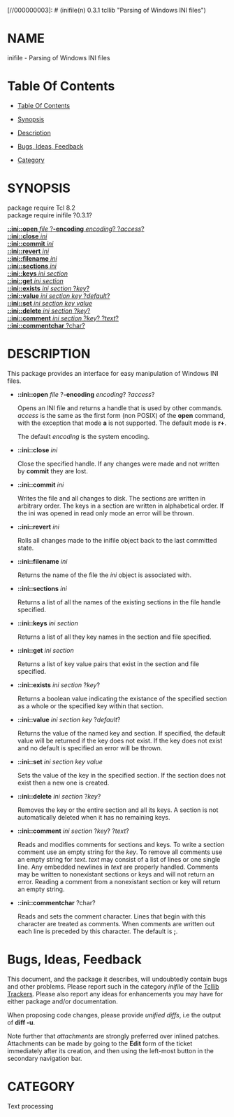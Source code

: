 
[//000000001]: # (inifile - Parsing of Windows INI files)
[//000000002]: # (Generated from file 'ini.man' by tcllib/doctools with format 'markdown')
[//000000003]: # (inifile(n) 0.3.1 tcllib "Parsing of Windows INI files")

# NAME

inifile - Parsing of Windows INI files

# <a name='toc'></a>Table Of Contents

  -  [Table Of Contents](#toc)

  -  [Synopsis](#synopsis)

  -  [Description](#section1)

  -  [Bugs, Ideas, Feedback](#section2)

  -  [Category](#category)

# <a name='synopsis'></a>SYNOPSIS

package require Tcl 8.2  
package require inifile ?0.3.1?  

[__::ini::open__ *file* ?__-encoding__ *encoding*? ?*access*?](#1)  
[__::ini::close__ *ini*](#2)  
[__::ini::commit__ *ini*](#3)  
[__::ini::revert__ *ini*](#4)  
[__::ini::filename__ *ini*](#5)  
[__::ini::sections__ *ini*](#6)  
[__::ini::keys__ *ini* *section*](#7)  
[__::ini::get__ *ini* *section*](#8)  
[__::ini::exists__ *ini* *section* ?*key*?](#9)  
[__::ini::value__ *ini* *section* *key* ?*default*?](#10)  
[__::ini::set__ *ini* *section* *key* *value*](#11)  
[__::ini::delete__ *ini* *section* ?*key*?](#12)  
[__::ini::comment__ *ini* *section* ?*key*? ?*text*?](#13)  
[__::ini::commentchar__ ?char?](#14)  

# <a name='description'></a>DESCRIPTION

This package provides an interface for easy manipulation of Windows INI files.

  - <a name='1'></a>__::ini::open__ *file* ?__-encoding__ *encoding*? ?*access*?

    Opens an INI file and returns a handle that is used by other commands.
    *access* is the same as the first form (non POSIX) of the __open__ command,
    with the exception that mode __a__ is not supported. The default mode is
    __r+__.

    The default *encoding* is the system encoding.

  - <a name='2'></a>__::ini::close__ *ini*

    Close the specified handle. If any changes were made and not written by
    __commit__ they are lost.

  - <a name='3'></a>__::ini::commit__ *ini*

    Writes the file and all changes to disk. The sections are written in
    arbitrary order. The keys in a section are written in alphabetical order. If
    the ini was opened in read only mode an error will be thrown.

  - <a name='4'></a>__::ini::revert__ *ini*

    Rolls all changes made to the inifile object back to the last committed
    state.

  - <a name='5'></a>__::ini::filename__ *ini*

    Returns the name of the file the *ini* object is associated with.

  - <a name='6'></a>__::ini::sections__ *ini*

    Returns a list of all the names of the existing sections in the file handle
    specified.

  - <a name='7'></a>__::ini::keys__ *ini* *section*

    Returns a list of all they key names in the section and file specified.

  - <a name='8'></a>__::ini::get__ *ini* *section*

    Returns a list of key value pairs that exist in the section and file
    specified.

  - <a name='9'></a>__::ini::exists__ *ini* *section* ?*key*?

    Returns a boolean value indicating the existance of the specified section as
    a whole or the specified key within that section.

  - <a name='10'></a>__::ini::value__ *ini* *section* *key* ?*default*?

    Returns the value of the named key and section. If specified, the default
    value will be returned if the key does not exist. If the key does not exist
    and no default is specified an error will be thrown.

  - <a name='11'></a>__::ini::set__ *ini* *section* *key* *value*

    Sets the value of the key in the specified section. If the section does not
    exist then a new one is created.

  - <a name='12'></a>__::ini::delete__ *ini* *section* ?*key*?

    Removes the key or the entire section and all its keys. A section is not
    automatically deleted when it has no remaining keys.

  - <a name='13'></a>__::ini::comment__ *ini* *section* ?*key*? ?*text*?

    Reads and modifies comments for sections and keys. To write a section
    comment use an empty string for the *key*. To remove all comments use an
    empty string for *text*. *text* may consist of a list of lines or one single
    line. Any embedded newlines in *text* are properly handled. Comments may be
    written to nonexistant sections or keys and will not return an error.
    Reading a comment from a nonexistant section or key will return an empty
    string.

  - <a name='14'></a>__::ini::commentchar__ ?char?

    Reads and sets the comment character. Lines that begin with this character
    are treated as comments. When comments are written out each line is preceded
    by this character. The default is __;__.

# <a name='section2'></a>Bugs, Ideas, Feedback

This document, and the package it describes, will undoubtedly contain bugs and
other problems. Please report such in the category *inifile* of the [Tcllib
Trackers](http://core.tcl.tk/tcllib/reportlist). Please also report any ideas
for enhancements you may have for either package and/or documentation.

When proposing code changes, please provide *unified diffs*, i.e the output of
__diff -u__.

Note further that *attachments* are strongly preferred over inlined patches.
Attachments can be made by going to the __Edit__ form of the ticket immediately
after its creation, and then using the left-most button in the secondary
navigation bar.

# <a name='category'></a>CATEGORY

Text processing
